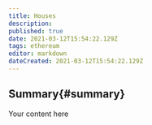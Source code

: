 ```yaml
---
title: Houses
description:
published: true
date: 2021-03-12T15:54:22.129Z
tags: ethereum
editor: markdown
dateCreated: 2021-03-12T15:54:22.129Z
---
```


## Summary{#summary}
Your content here
